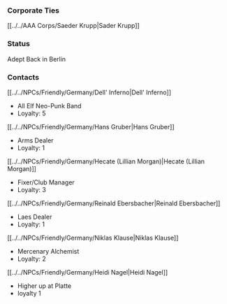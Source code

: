 ### Corporate Ties
[[../../AAA Corps/Saeder Krupp|Sader Krupp]]

### Status
Adept
Back in Berlin

### Contacts
[[../../NPCs/Friendly/Germany/Dell' Inferno|Dell' Inferno]]
- All Elf Neo-Punk Band
- Loyalty: 5

[[../../NPCs/Friendly/Germany/Hans Gruber|Hans Gruber]]
- Arms Dealer
- Loyalty: 1

[[../../NPCs/Friendly/Germany/Hecate (Lillian Morgan)|Hecate (Lillian Morgan)]]
- Fixer/Club Manager
- Loyalty: 3

[[../../NPCs/Friendly/Germany/Reinald Ebersbacher|Reinald Ebersbacher]]
- Laes Dealer
- Loyalty: 1

[[../../NPCs/Friendly/Germany/Niklas Klause|Niklas Klause]]
- Mercenary Alchemist
- Loyalty: 2

[[../../NPCs/Friendly/Germany/Heidi Nagel|Heidi Nagel]]
- Higher up at Platte
- loyalty 1 